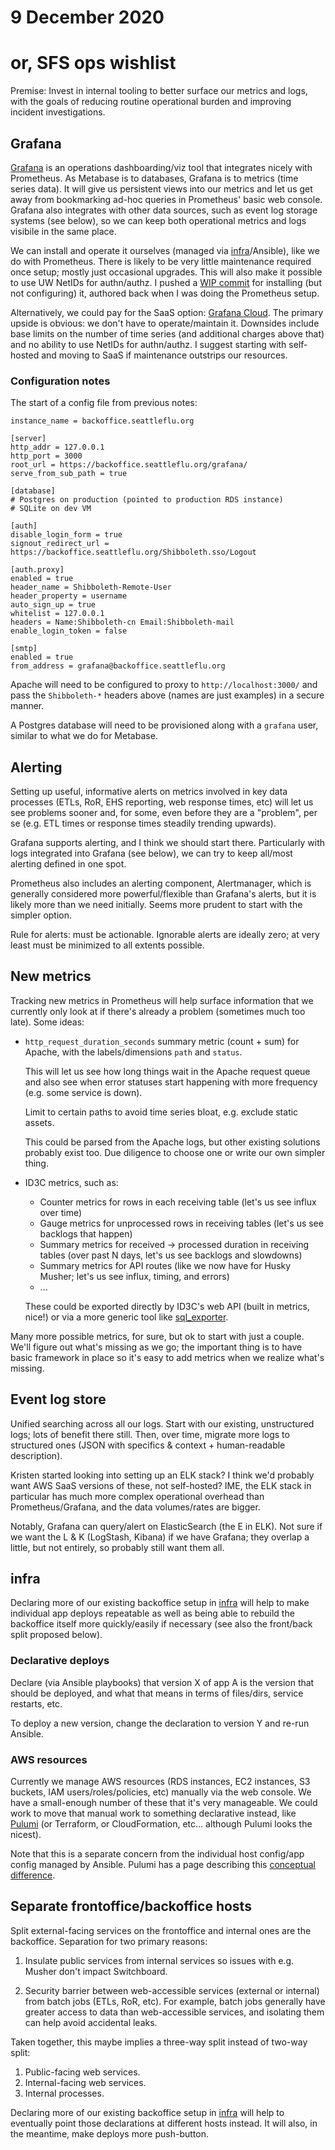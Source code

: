 # 9 December 2020
# or, SFS ops wishlist


Premise: Invest in internal tooling to better surface our metrics and logs,
with the goals of reducing routine operational burden and improving incident
investigations.


## Grafana

[Grafana](https://grafana.com) is an operations dashboarding/viz tool that
integrates nicely with Prometheus.  As Metabase is to databases, Grafana is to
metrics (time series data).  It will give us persistent views into our metrics
and let us get away from bookmarking ad-hoc queries in Prometheus' basic web
console.  Grafana also integrates with other data sources, such as event log
storage systems (see below), so we can keep both operational metrics and logs
visibile in the same place.

We can install and operate it ourselves (managed via [infra][]/Ansible), like
we do with Prometheus.  There is likely to be very little maintenance required
once setup; mostly just occasional upgrades.  This will also make it possible
to use UW NetIDs for authn/authz.  I pushed a [WIP
commit](https://github.com/seattleflu/infra/commit/8f36d6d0e848900337be9f5bf9754b5e7ca45018)
for installing (but not configuring) it, authored back when I was doing the
Prometheus setup.

Alternatively, we could pay for the SaaS option: [Grafana
Cloud](https://grafana.com/products/cloud/).  The primary upside is obvious: we
don't have to operate/maintain it.  Downsides include base limits on the number
of time series (and additional charges above that) and no ability to use NetIDs
for authn/authz.  I suggest starting with self-hosted and moving to SaaS if
maintenance outstrips our resources.

### Configuration notes

The start of a config file from previous notes:

    instance_name = backoffice.seattleflu.org

    [server]
    http_addr = 127.0.0.1
    http_port = 3000
    root_url = https://backoffice.seattleflu.org/grafana/
    serve_from_sub_path = true

    [database]
    # Postgres on production (pointed to production RDS instance)
    # SQLite on dev VM

    [auth]
    disable_login_form = true
    signout_redirect_url = https://backoffice.seattleflu.org/Shibboleth.sso/Logout

    [auth.proxy]
    enabled = true
    header_name = Shibboleth-Remote-User
    header_property = username
    auto_sign_up = true
    whitelist = 127.0.0.1
    headers = Name:Shibboleth-cn Email:Shibboleth-mail
    enable_login_token = false

    [smtp]
    enabled = true
    from_address = grafana@backoffice.seattleflu.org

Apache will need to be configured to proxy to `http://localhost:3000/` and pass
the `Shibboleth-*` headers above (names are just examples) in a secure manner.

A Postgres database will need to be provisioned along with a `grafana` user,
similar to what we do for Metabase.


## Alerting

Setting up useful, informative alerts on metrics involved in key data processes
(ETLs, RoR, EHS reporting, web response times, etc) will let us see problems
sooner and, for some, even before they are a "problem", per se (e.g. ETL times
or response times steadily trending upwards).

Grafana supports alerting, and I think we should start there.  Particularly
with logs integrated into Grafana (see below), we can try to keep all/most
alerting defined in one spot.

Prometheus also includes an alerting component, Alertmanager, which is
generally considered more powerful/flexible than Grafana's alerts, but it is
likely more than we need initially.  Seems more prudent to start with the
simpler option.

Rule for alerts: must be actionable.  Ignorable alerts are ideally zero; at
very least must be minimized to all extents possible.


## New metrics

Tracking new metrics in Prometheus will help surface information that we
currently only look at if there's already a problem (sometimes much too late).
Some ideas:

  * `http_request_duration_seconds` summary metric (count + sum) for Apache, with
    the labels/dimensions `path` and `status`.

    This will let us see how long things wait in the Apache request queue and
    also see when error statuses start happening with more frequency (e.g. some
    service is down).

    Limit to certain paths to avoid time series bloat, e.g. exclude static
    assets.

    This could be parsed from the Apache logs, but other existing solutions
    probably exist too.  Due diligence to choose one or write our own simpler
    thing.

  * ID3C metrics, such as:

    - Counter metrics for rows in each receiving table (let's us see influx over time)
    - Gauge metrics for unprocessed rows in receiving tables (let's us see backlogs that happen)
    - Summary metrics for received → processed duration in receiving tables (over past N days, let's us see backlogs and slowdowns)
    - Summary metrics for API routes (like we now have for Husky Musher; let's us see influx, timing, and errors)
    - ...

    These could be exported directly by ID3C's web API (built in metrics,
    nice!) or via a more generic tool like [sql_exporter](https://github.com/free/sql_exporter).

Many more possible metrics, for sure, but ok to start with just a couple.
We'll figure out what's missing as we go; the important thing is to have basic
framework in place so it's easy to add metrics when we realize what's missing.


## Event log store

Unified searching across all our logs.  Start with our existing, unstructured
logs; lots of benefit there still.  Then, over time, migrate more logs to
structured ones (JSON with specifics & context + human-readable description).

Kristen started looking into setting up an ELK stack?  I think we'd probably
want AWS SaaS versions of these, not self-hosted?  IME, the ELK stack in
particular has much more complex operational overhead than Prometheus/Grafana,
and the data volumes/rates are bigger.

Notably, Grafana can query/alert on ElasticSearch (the E in ELK).  Not sure if
we want the L & K (LogStash, Kibana) if we have Grafana; they overlap a little,
but not entirely, so probably still want them all.


## infra

Declaring more of our existing backoffice setup in [infra][] will help to make
individual app deploys repeatable as well as being able to rebuild the
backoffice itself more quickly/easily if necessary (see also the front/back
split proposed below).

### Declarative deploys

Declare (via Ansible playbooks) that version X of app A is the version that
should be deployed, and what that means in terms of files/dirs, service
restarts, etc.

To deploy a new version, change the declaration to version Y and re-run
Ansible.

### AWS resources

Currently we manage AWS resources (RDS instances, EC2 instances, S3 buckets,
IAM users/roles/policies, etc) manually via the web console.  We have a
small-enough number of these that it's very manageable.  We could work to move
that manual work to something declarative instead, like
[Pulumi](https://pulumi.com) (or Terraform, or CloudFormation, etc... although
Pulumi looks the nicest).

Note that this is a separate concern from the individual host config/app config
managed by Ansible.  Pulumi has a page describing this [conceptual
difference](https://www.pulumi.com/docs/intro/vs/chef_puppet_etc/).


## Separate frontoffice/backoffice hosts

Split external-facing services on the frontoffice and internal ones are the
backoffice.  Separation for two primary reasons:

 1. Insulate public services from internal services so issues with e.g. Musher
    don't impact Switchboard.

 2. Security barrier between web-accessible services (external or internal) from
    batch jobs (ETLs, RoR, etc).  For example, batch jobs generally have
    greater access to data than web-accessible services, and isolating them can
    help avoid accidental leaks.

Taken together, this maybe implies a three-way split instead of two-way split:

 1. Public-facing web services.
 2. Internal-facing web services.
 3. Internal processes.

Declaring more of our existing backoffice setup in [infra][] will help to
eventually point those declarations at different hosts instead.  It will also,
in the meantime, make deploys more push-button.


[infra]: https://github.com/seattleflu/infra
